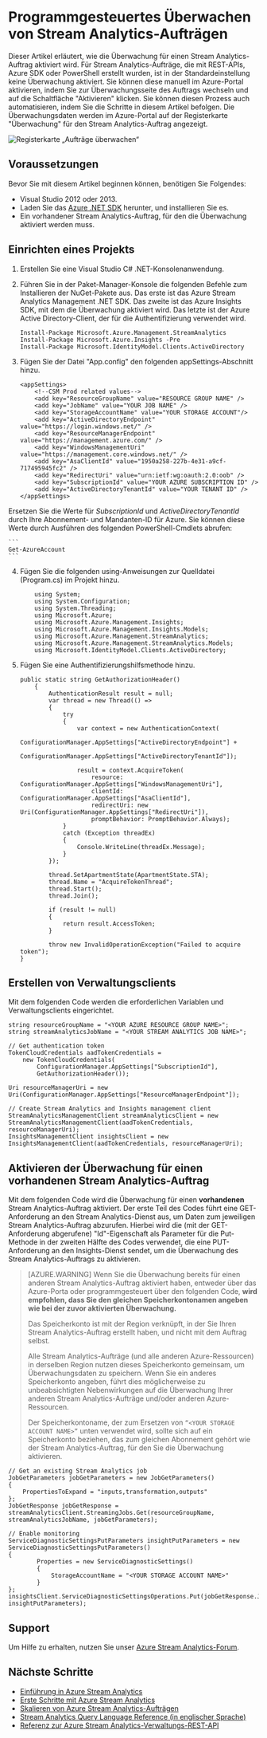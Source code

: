 <properties 
	pageTitle="Programmgesteuertes Überwachen von Stream Analytics-Aufträgen | Microsoft Azure" 
	description="Erfahren Sie, wie Sie Stream Analytics-Aufträge, die mit REST-APIs, Azure SDK oder PowerShell erstellt wurden, programmgesteuert überwachen können."
	keywords=".NET-Überwachung, Auftragsüberwachung, Überwachungs-App"
	services="stream-analytics" 
	documentationCenter="" 
	authors="jeffstokes72" 
	manager="jhubbard" 
	editor="cgronlun"/>

<tags 
	ms.service="stream-analytics" 
	ms.devlang="na" 
	ms.topic="article" 
	ms.tgt_pltfrm="na" 
	ms.workload="data-services" 
	ms.date="07/27/2016" 
	ms.author="jeffstok"/>


# Programmgesteuertes Überwachen von Stream Analytics-Aufträgen
 Dieser Artikel erläutert, wie die Überwachung für einen Stream Analytics-Auftrag aktiviert wird. Für Stream Analytics-Aufträge, die mit REST-APIs, Azure SDK oder PowerShell erstellt wurden, ist in der Standardeinstellung keine Überwachung aktiviert. Sie können diese manuell im Azure-Portal aktivieren, indem Sie zur Überwachungsseite des Auftrags wechseln und auf die Schaltfläche "Aktivieren" klicken. Sie können diesen Prozess auch automatisieren, indem Sie die Schritte in diesem Artikel befolgen. Die Überwachungsdaten werden im Azure-Portal auf der Registerkarte "Überwachung" für den Stream Analytics-Auftrag angezeigt.

![Registerkarte „Aufträge überwachen“](./media/stream-analytics-monitor-jobs/stream-analytics-monitor-jobs-tab.png)

## Voraussetzungen
Bevor Sie mit diesem Artikel beginnen können, benötigen Sie Folgendes:

- Visual Studio 2012 oder 2013.
- Laden Sie das [Azure .NET SDK](https://azure.microsoft.com/downloads/) herunter, und installieren Sie es.
- Ein vorhandener Stream Analytics-Auftrag, für den die Überwachung aktiviert werden muss.

## Einrichten eines Projekts

1.	Erstellen Sie eine Visual Studio C# .NET-Konsolenanwendung.
2.	Führen Sie in der Paket-Manager-Konsole die folgenden Befehle zum Installieren der NuGet-Pakete aus. Das erste ist das Azure Stream Analytics Management .NET SDK. Das zweite ist das Azure Insights SDK, mit dem die Überwachung aktiviert wird. Das letzte ist der Azure Active Directory-Client, der für die Authentifizierung verwendet wird.

    ```
    Install-Package Microsoft.Azure.Management.StreamAnalytics
    Install-Package Microsoft.Azure.Insights -Pre
    Install-Package Microsoft.IdentityModel.Clients.ActiveDirectory
    ```

3.	Fügen Sie der Datei "App.config" den folgenden appSettings-Abschnitt hinzu.

    ```
    <appSettings>
    	<!--CSM Prod related values-->
    	<add key="ResourceGroupName" value="RESOURCE GROUP NAME" />
    	<add key="JobName" value="YOUR JOB NAME" />
    	<add key="StorageAccountName" value="YOUR STORAGE ACCOUNT"/>
    	<add key="ActiveDirectoryEndpoint" value="https://login.windows.net/" />
    	<add key="ResourceManagerEndpoint" value="https://management.azure.com/" />
    	<add key="WindowsManagementUri" value="https://management.core.windows.net/" />
    	<add key="AsaClientId" value="1950a258-227b-4e31-a9cf-717495945fc2" />
    	<add key="RedirectUri" value="urn:ietf:wg:oauth:2.0:oob" />
    	<add key="SubscriptionId" value="YOUR AZURE SUBSCRIPTION ID" />
    	<add key="ActiveDirectoryTenantId" value="YOUR TENANT ID" />
    </appSettings>
	```
Ersetzen Sie die Werte für *SubscriptionId* und *ActiveDirectoryTenantId* durch Ihre Abonnement- und Mandanten-ID für Azure. Sie können diese Werte durch Ausführen des folgenden PowerShell-Cmdlets abrufen:

    ```
    Get-AzureAccount
    ```
4.	Fügen Sie die folgenden using-Anweisungen zur Quelldatei (Program.cs) im Projekt hinzu.

    ```
        using System;
        using System.Configuration;
        using System.Threading;
        using Microsoft.Azure;
        using Microsoft.Azure.Management.Insights;
        using Microsoft.Azure.Management.Insights.Models;
        using Microsoft.Azure.Management.StreamAnalytics;
        using Microsoft.Azure.Management.StreamAnalytics.Models;
        using Microsoft.IdentityModel.Clients.ActiveDirectory;
    ```
5.	Fügen Sie eine Authentifizierungshilfsmethode hinzu.

        public static string GetAuthorizationHeader()
        	{
        		AuthenticationResult result = null;
        		var thread = new Thread(() =>
        		{
        			try
        			{
            			var context = new AuthenticationContext(
                			ConfigurationManager.AppSettings["ActiveDirectoryEndpoint"] +
                			ConfigurationManager.AppSettings["ActiveDirectoryTenantId"]);

            			result = context.AcquireToken(
                			resource: ConfigurationManager.AppSettings["WindowsManagementUri"],
                			clientId: ConfigurationManager.AppSettings["AsaClientId"],
                			redirectUri: new Uri(ConfigurationManager.AppSettings["RedirectUri"]),
                			promptBehavior: PromptBehavior.Always);
        			}
        			catch (Exception threadEx)
        			{
            			Console.WriteLine(threadEx.Message);
        			}
    			});

    			thread.SetApartmentState(ApartmentState.STA);
    			thread.Name = "AcquireTokenThread";
    			thread.Start();
    			thread.Join();

    			if (result != null)
    			{
        			return result.AccessToken;
    			}

    			throw new InvalidOperationException("Failed to acquire token");
        }

## Erstellen von Verwaltungsclients
Mit dem folgenden Code werden die erforderlichen Variablen und Verwaltungsclients eingerichtet.

    string resourceGroupName = "<YOUR AZURE RESOURCE GROUP NAME>";
    string streamAnalyticsJobName = "<YOUR STREAM ANALYTICS JOB NAME>";

    // Get authentication token
    TokenCloudCredentials aadTokenCredentials =
    	new TokenCloudCredentials(
    		ConfigurationManager.AppSettings["SubscriptionId"],
    		GetAuthorizationHeader());

    Uri resourceManagerUri = new
    Uri(ConfigurationManager.AppSettings["ResourceManagerEndpoint"]);

    // Create Stream Analytics and Insights management client
    StreamAnalyticsManagementClient streamAnalyticsClient = new
    StreamAnalyticsManagementClient(aadTokenCredentials, resourceManagerUri);
    InsightsManagementClient insightsClient = new
    InsightsManagementClient(aadTokenCredentials, resourceManagerUri);

## Aktivieren der Überwachung für einen vorhandenen Stream Analytics-Auftrag

Mit dem folgenden Code wird die Überwachung für einen **vorhandenen** Stream Analytics-Auftrag aktiviert. Der erste Teil des Codes führt eine GET-Anforderung an den Stream Analytics-Dienst aus, um Daten zum jeweiligen Stream Analytics-Auftrag abzurufen. Hierbei wird die (mit der GET-Anforderung abgerufene) "Id"-Eigenschaft als Parameter für die Put-Methode in der zweiten Hälfte des Codes verwendet, die eine PUT-Anforderung an den Insights-Dienst sendet, um die Überwachung des Stream Analytics-Auftrags zu aktivieren.

> [AZURE.WARNING]
Wenn Sie die Überwachung bereits für einen anderen Stream Analytics-Auftrag aktiviert haben, entweder über das Azure-Porta oder programmgesteuert über den folgenden Code, **wird empfohlen, dass Sie den gleichen Speicherkontonamen angeben wie bei der zuvor aktivierten Überwachung.**
> 
> Das Speicherkonto ist mit der Region verknüpft, in der Sie Ihren Stream Analytics-Auftrag erstellt haben, und nicht mit dem Auftrag selbst.
> 
> Alle Stream Analytics-Aufträge (und alle anderen Azure-Ressourcen) in derselben Region nutzen dieses Speicherkonto gemeinsam, um Überwachungsdaten zu speichern. Wenn Sie ein anderes Speicherkonto angeben, führt dies möglicherweise zu unbeabsichtigten Nebenwirkungen auf die Überwachung Ihrer anderen Stream Analytics-Aufträge und/oder anderen Azure-Ressourcen.
> 
> Der Speicherkontoname, der zum Ersetzen von ```“<YOUR STORAGE ACCOUNT NAME>”``` unten verwendet wird, sollte sich auf ein Speicherkonto beziehen, das zum gleichen Abonnement gehört wie der Stream Analytics-Auftrag, für den Sie die Überwachung aktivieren.

    // Get an existing Stream Analytics job
    JobGetParameters jobGetParameters = new JobGetParameters()
    {
    	PropertiesToExpand = "inputs,transformation,outputs"
    };
    JobGetResponse jobGetResponse = streamAnalyticsClient.StreamingJobs.Get(resourceGroupName, streamAnalyticsJobName, jobGetParameters);

    // Enable monitoring
    ServiceDiagnosticSettingsPutParameters insightPutParameters = new ServiceDiagnosticSettingsPutParameters()
    {
    		Properties = new ServiceDiagnosticSettings()
    		{
        		StorageAccountName = "<YOUR STORAGE ACCOUNT NAME>"
    		}
    };
    insightsClient.ServiceDiagnosticSettingsOperations.Put(jobGetResponse.Job.Id, insightPutParameters);



## Support
Um Hilfe zu erhalten, nutzen Sie unser [Azure Stream Analytics-Forum](https://social.msdn.microsoft.com/Forums/de-DE/home?forum=AzureStreamAnalytics).


## Nächste Schritte

- [Einführung in Azure Stream Analytics](stream-analytics-introduction.md)
- [Erste Schritte mit Azure Stream Analytics](stream-analytics-get-started.md)
- [Skalieren von Azure Stream Analytics-Aufträgen](stream-analytics-scale-jobs.md)
- [Stream Analytics Query Language Reference (in englischer Sprache)](https://msdn.microsoft.com/library/azure/dn834998.aspx)
- [Referenz zur Azure Stream Analytics-Verwaltungs-REST-API](https://msdn.microsoft.com/library/azure/dn835031.aspx)
 

<!---HONumber=AcomDC_0921_2016-->